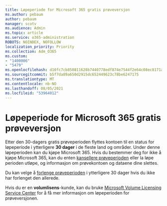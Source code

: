 ```yaml
---
title: Løpeperiode for Microsoft 365 gratis prøveversjon
ms.author: pebaum
author: pebaum
manager: scotv
ms.audience: Admin
ms.topic: article
ms.service: o365-administration
ROBOTS: NOINDEX, NOFOLLOW
localization_priority: Priority
ms.collection: Adm_O365
ms.custom:
- "1400006"
- "5479"
ms.openlocfilehash: d10fc7cb850811628b7440778edf874e7544f2e64c08ec8171ab99642ab0fa6f
ms.sourcegitcommit: b5f7da89a650d2915dc652449623c78be6247175
ms.translationtype: MT
ms.contentlocale: nb-NO
ms.lasthandoff: 08/05/2021
ms.locfileid: "53964012"
---
```

# <a name="grace-period-for-microsoft-365-free-trial"></a>Løpeperiode for Microsoft 365 gratis prøveversjon

Etter den 30-dagers gratis prøveperioden flyttes kontoen til en status for løpeperiode i ytterligere **30 dager** i de fleste land og områder. Under denne løpeperioden kan du kjøpe Microsoft 365. Hvis du bestemmer deg for ikke å kjøpe Microsoft 365, kan du enten [kansellere prøveperioden](https://docs.microsoft.com/microsoft-365/commerce/subscriptions/cancel-your-subscription?view=o365-worldwide) eller la løpe perioden utløpe, og informasjon om prøvekontoen og dataene dine slettes.

Du kan velge å [forlenge prøveperioden](https://docs.microsoft.com/microsoft-365/commerce/extend-your-trial) i ytterligere 30 dager hvis du ikke har forlenget den allerede.

Hvis du er en **volumlisens**-kunde, kan du bruke [Microsoft Volume Licensing Service Center](https://support.microsoft.com/help/4471406/how-to-contact-the-microsoft-volume-licensing-service-center) for å få mer informasjon om løpeperioden for prøveversjonen.
